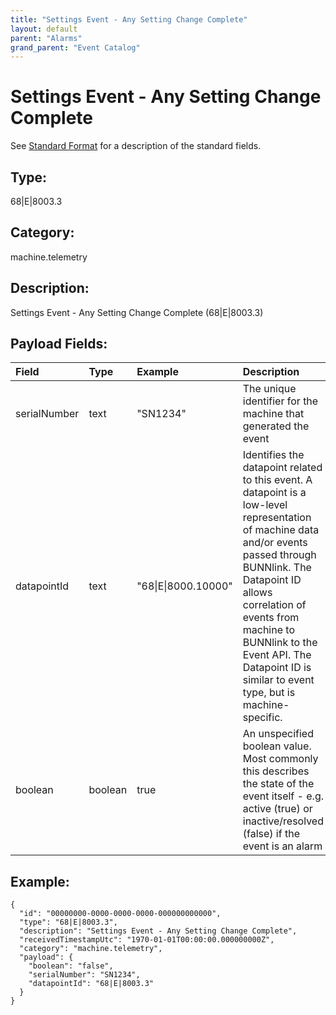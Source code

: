 ```yaml
---
title: "Settings Event - Any Setting Change Complete"
layout: default
parent: "Alarms"
grand_parent: "Event Catalog"
---
```


# Settings Event - Any Setting Change Complete

See [Standard Format](/event-subscriptions/event-format) for a description of the standard fields.

## Type:

68\|E\|8003.3

## Category:

machine.telemetry

## Description: 

Settings Event - Any Setting Change Complete (68\|E\|8003.3)

## Payload Fields:

| Field | Type | Example | Description |
|:------|:-----|:--------|:------------|
| serialNumber | text | "SN1234" | The unique identifier for the machine that generated the event |
| datapointId | text | "68\|E\|8000.10000" | Identifies the datapoint related to this event. A datapoint is a low-level representation of machine data and/or events passed through BUNNlink. The Datapoint ID allows correlation of events from machine to BUNNlink to the Event API. The Datapoint ID is similar to event type, but is machine-specific. |
| boolean | boolean | true | An unspecified boolean value. Most commonly this describes the state of the event itself - e.g. active (true) or inactive/resolved (false) if the event is an alarm |

## Example:

```
{
  "id": "00000000-0000-0000-0000-000000000000",
  "type": "68|E|8003.3",
  "description": "Settings Event - Any Setting Change Complete",
  "receivedTimestampUtc": "1970-01-01T00:00:00.000000000Z",
  "category": "machine.telemetry",
  "payload": {
    "boolean": "false",
    "serialNumber": "SN1234",
    "datapointId": "68|E|8003.3"
  }
}
```
